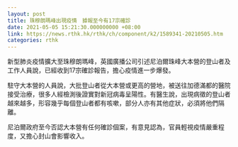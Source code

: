 ```yaml
---
layout: post
title: 珠穆朗瑪峰出現疫情　據報至今有17宗確診
date: 2021-05-05 15:21:30.000000000 +08:00
link: https://news.rthk.hk/rthk/ch/component/k2/1589341-20210505.htm
categories: rthk
---
```


新型肺炎疫情擴大至珠穆朗瑪峰，英國廣播公司引述尼泊爾珠峰大本營的登山者及工作人員說，已經收到17宗確診報告，擔心疫情進一步爆發。

駐守大本營的人員說，大批登山者從大本營或更高的營地，被送往加德滿都的醫院接受治療，很多人經檢測後證實對新冠病毒呈陽性。有醫生說，出現病徵的登山者越來越多，形容幾乎每個登山者都有咳嗽，部分人亦有其他症狀，必須將他們隔離。

尼泊爾政府至今否認大本營有任何確診個案，有意見認為，官員輕視疫情嚴重程度，又擔心封山會影響收入。
